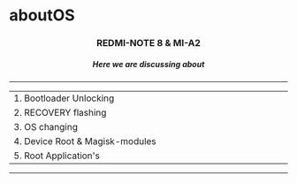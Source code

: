 # aboutOS  

  
<h3 align="center" color="red"> 

 **REDMI-NOTE 8**   &  **MI-A2**

</h3>



<h5 align="center">
  
**Here we are discussing about**

</h5>



<hr/>
<table align="center" >
  <tr>  
    <td width="800px" >1. Bootloader Unlocking</td>
  </tr>
  <tr>
    <td>2. RECOVERY flashing</td>
  </tr>
  <tr>
    <td>3. OS changing</td>
  </tr>
  <tr>
    <td>4. Device Root & Magisk-modules </td>
  </tr>
  <tr>
    <td>5. Root Application's</td>
  </tr>
</table>
<hr/>
